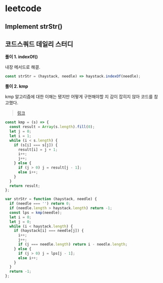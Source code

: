 # leetcode

## Implement strStr()

## 코드스쿼드 데일리 스터디

**풀이 1. indexOf()**

내장 메서드로 해결.

```js
const strStr = (haystack, needle) => haystack.indexOf(needle);
```

**풀이 2. kmp**

kmp 알고리즘에 대한 이해는 됐지만 어떻게 구현해야할 지 감이 잡히지 않아 코드를 참고했다.

> [링크](https://leetcode.com/problems/implement-strstr/discuss/1023530/Python-KMP)

```js
const kmp = (s) => {
  const result = Array(s.length).fill(0);
  let j = 0;
  let i = 1;
  while (i < s.length) {
    if (s[i] === s[j]) {
      result[i] = j + 1;
      i++;
      j++;
    } else {
      if (j > 0) j = result[j - 1];
      else i++;
    }
  }
  return result;
};

var strStr = function (haystack, needle) {
  if (needle === '') return 0;
  if (needle.length > haystack.length) return -1;
  const lps = kmp(needle);
  let i = 0;
  let j = 0;
  while (i < haystack.length) {
    if (haystack[i] === needle[j]) {
      i++;
      j++;
      if (j === needle.length) return i - needle.length;
    } else {
      if (j > 0) j = lps[j - 1];
      else i++;
    }
  }
  return -1;
};
```
